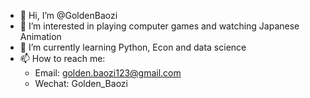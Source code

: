 - 👋 Hi, I’m @GoldenBaozi
- 👀 I’m interested in playing computer games and watching Japanese Animation
- 🌱 I’m currently learning Python, Econ and data science
- 📫 How to reach me:
  - Email: golden.baozi123@gmail.com
  - Wechat: Golden_Baozi

<!---
GoldenBaozi/GoldenBaozi is a ✨ special ✨ repository because its `README.md` (this file) appears on your GitHub profile.
You can click the Preview link to take a look at your changes.
--->
